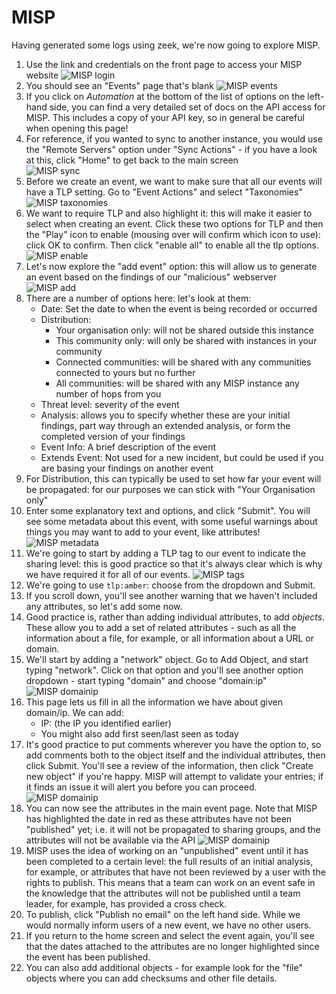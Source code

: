 # MISP

Having generated some logs using zeek, we're now going to explore MISP.

1. Use the link and credentials on the front page to access your MISP website
![MISP login](images/misp_1.png)
2. You should see an "Events" page that's blank
![MISP events](images/misp_2.png)
3. If you click on *Automation* at the bottom of the list of options on the left-hand side, you can find a very detailed set of docs on the API access for MISP. This includes a copy of your API key, so in general be careful when opening this page!
4. For reference, if you wanted to sync to another instance, you would use the "Remote Servers" option under "Sync Actions" - if you have a look at this, click "Home" to get back to the main screen  
![MISP sync](images/misp_3.png)
5. Before we create an event, we want to make sure that all our events will have a TLP setting. Go to "Event Actions" and select "Taxonomies"
![MISP taxonomies](images/misp_4.png)
6. We want to require TLP and also highlight it: this will make it easier to select when creating an event. Click these two options for TLP and then the "Play" icon to enable (mousing over will confirm which icon to use): click OK to confirm. Then click "enable all" to enable all the tlp options.
![MISP enable](images/misp_4a.png)
7. Let's now explore the "add event" option: this will allow us to generate an event based on the findings of our "malicious" webserver
![MISP add](images/misp_5.png)
8. There are a number of options here: let's look at them:
    - Date: Set the date to when the event is being recorded or occurred
	- Distribution:
	    - Your organisation only: will not be shared outside this instance
		- This community only: will only be shared with instances in your community
		- Connected communities: will be shared with any communities connected to yours but no further
		- All communities: will be shared with any MISP instance any number of hops from you
	- Threat level: severity of the event
	- Analysis: allows you to specify whether these are your initial findings, part way through an extended analysis, or form the completed version of your findings
	- Event Info: A brief description of the event
	- Extends Event: Not used for a new incident, but could be used if you are basing your findings on another event
9. For Distribution, this can typically be used to set how far your event will be propagated: for our purposes we can stick with "Your Organisation only"
10. Enter some explanatory text and options, and click "Submit". You will see some metadata about this event, with some useful warnings about things you may want to add to your event, like attributes!
![MISP metadata](images/misp_6.png)
11. We're going to start by adding a TLP tag to our event to indicate the sharing level: this is good practice so that it's always clear which is why we have required it for all of our events. 
![MISP tags](images/misp_7.png)
12. We're going to use `tlp:amber`: choose from the dropdown and Submit.
13. If you scroll down, you'll see another warning that we haven't included any attributes, so let's add some now.
14. Good practice is, rather than adding individual attributes, to add *objects*. These allow you to add a set of related attributes - such as all the information about a file, for example, or all information about a URL or domain. 
15. We'll start by adding a "network" object. Go to Add Object, and start typing "network". Click on that option and you'll see another option dropdown - start typing "domain" and choose "domain:ip"
![MISP domainip](images/misp_8.png)
16. This page lets us fill in all the information we have about given domain/ip. We can add:
	- IP: (the IP you identified earlier)
	- You might also add first seen/last seen as today
17. It's good practice to put comments wherever you have the option to, so add comments both to the object itself and the individual attributes, then click Submit. You'll see a review of the information, then click "Create new object" if you're happy. MISP will attempt to validate your entries; if it finds an issue it will alert you before you can proceed.
![MISP domainip](images/misp_9.png)
18. You can now see the attributes in the main event page. Note that MISP has highlighted the date in red as these attributes have not been "published" yet; i.e. it will not be propagated to sharing groups, and the attributes will not be available via the API
![MISP domainip](images/misp_10.png)
19. MISP uses the idea of working on an "unpublished" event until it has been completed to a certain level: the full results of an initial analysis, for example, or attributes that have not been reviewed by a user with the rights to publish. This means that a team can work on an event safe in the knowledge that the attributes will not be published until a team leader, for example, has provided a cross check.
20. To publish, click "Publish no email" on the left hand side. While we would normally inform users of a new event, we have no other users.
21. If you return to the home screen and select the event again, you'll see that the dates attached to the attributes are no longer highlighted since the event has been published.
22. You can also add additional objects - for example look for the "file" objects where you can add checksums and other file details.





